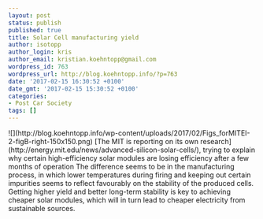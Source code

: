 ```yaml
---
layout: post
status: publish
published: true
title: Solar Cell manufacturing yield
author: isotopp
author_login: kris
author_email: kristian.koehntopp@gmail.com
wordpress_id: 763
wordpress_url: http://blog.koehntopp.info/?p=763
date: '2017-02-15 16:30:52 +0100'
date_gmt: '2017-02-15 15:30:52 +0100'
categories:
- Post Car Society
tags: []
---
```

<p> ![](http://blog.koehntopp.info/wp-content/uploads/2017/02/Figs_forMITEI-2-figB-right-150x150.png) [The MIT is reporting on its own research](http://energy.mit.edu/news/advanced-silicon-solar-cells/), trying to explain why certain high-efficiency solar modules are losing efficiency after a few months of operation The difference seems to be in the manufacturing process, in which lower temperatures during firing and keeping out certain impurities seems to reflect favourably on the stability of the produced cells. Getting higher yield and better long-term stability is key to achieving cheaper solar modules, which will in turn lead to cheaper electricity from sustainable sources. </p>
